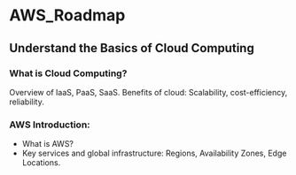 # AWS_Roadmap

## Understand the Basics of Cloud Computing

### What is Cloud Computing?
  Overview of IaaS, PaaS, SaaS.
  Benefits of cloud: Scalability, cost-efficiency, reliability.
### AWS Introduction:
- What is AWS?
- Key services and global infrastructure: Regions, Availability Zones, Edge Locations.
